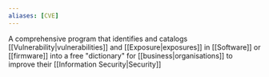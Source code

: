```yaml
---
aliases: [CVE]
---
```


A comprehensive program that identifies and catalogs [[Vulnerability|vulnerabilities]] and [[Exposure|exposures]] in [[Software]] or [[firmware]] into a free "dictionary" for [[business|organisations]] to improve their [[Information Security|Security]]
